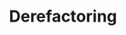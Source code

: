 ---
title: "Derefactoring"
short: "Derefact"
term: true
motto: "Yes, it's nice and all, but it did not work on my machine!"
---